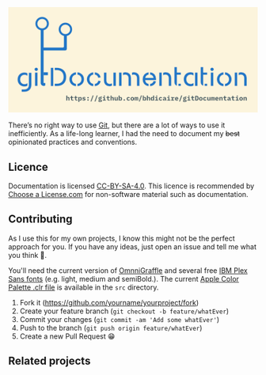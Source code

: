 ![gitDocumentation logo](https://github.com/bhdicaire/gitDocumentation/raw/master/img/logo.png)

There’s no right way to use [Git](https://git-scm.com/), but there are a lot of ways to use it inefficiently. As a life-long learner, I had the need to document my ~~best~~ opinionated practices  and conventions. 


## Licence

Documentation is licensed [CC-BY-SA-4.0](https://github.com/bhdicaire/solarized/raw/master/LICENCSE). This licence is recommended by [Choose a License.com](https://choosealicense.com/) for non-software material such as documentation.

## Contributing
As I use this for my own projects, I know this might not be the perfect approach for you. If you have any ideas, just open an issue and tell me what you think :speech_balloon:.

You'll need the current version of [OmnniGraffle](https://www.omnigroup.com/omnigraffle/) and several free [IBM Plex Sans fonts](https://github.com/IBM/plex) (e.g. light, medium and semiBold.). The current [Apple Color Palette .clr file](https://github.com/altercation/solarized/tree/master/apple-colorpalette-solarized) is available in the ``src`` directory.

1. Fork it (<https://github.com/yourname/yourproject/fork>)
2. Create your feature branch (`git checkout -b feature/whatEver`)
3. Commit your changes (`git commit -am 'Add some whatEver'`)
4. Push to the branch (`git push origin feature/whatEver`)
5. Create a new Pull Request :grin:

## Related projects

